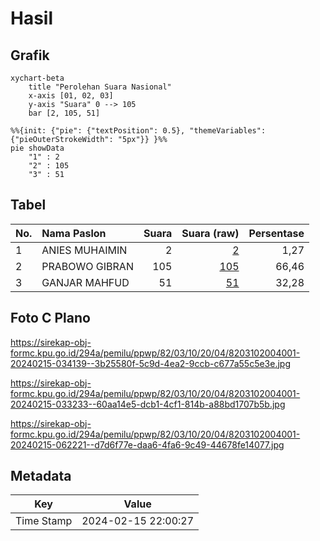 # Hasil

## Grafik

```mermaid
xychart-beta
    title "Perolehan Suara Nasional"
    x-axis [01, 02, 03]
    y-axis "Suara" 0 --> 105
    bar [2, 105, 51]
```

```mermaid
%%{init: {"pie": {"textPosition": 0.5}, "themeVariables": {"pieOuterStrokeWidth": "5px"}} }%%
pie showData
    "1" : 2
    "2" : 105
    "3" : 51
```

## Tabel

| No. | Nama Paslon    | Suara | Suara (raw) | Persentase |
|:--- |:-------------- | -----:| -----------:| ----------:|
| 1   | ANIES MUHAIMIN | 2     | [2][p-1]    | 1,27       |
| 2   | PRABOWO GIBRAN | 105   | [105][p-2]  | 66,46      |
| 3   | GANJAR MAHFUD  | 51    | [51][p-3]   | 32,28      |


[p-1]: https://github.com/gigit-pemilu/pemilu-2024/blob/main/pilpres/hitung-suara/sub/82-maluku-utara/sub/03-halmahera-utara/sub/10-tobelo-utara/sub/2004-popilo-utara/sub/001-tps/sub/paslon-1.txt
[p-2]: https://github.com/gigit-pemilu/pemilu-2024/blob/main/pilpres/hitung-suara/sub/82-maluku-utara/sub/03-halmahera-utara/sub/10-tobelo-utara/sub/2004-popilo-utara/sub/001-tps/sub/paslon-2.txt
[p-3]: https://github.com/gigit-pemilu/pemilu-2024/blob/main/pilpres/hitung-suara/sub/82-maluku-utara/sub/03-halmahera-utara/sub/10-tobelo-utara/sub/2004-popilo-utara/sub/001-tps/sub/paslon-3.txt

## Foto C Plano

https://sirekap-obj-formc.kpu.go.id/294a/pemilu/ppwp/82/03/10/20/04/8203102004001-20240215-034139--3b25580f-5c9d-4ea2-9ccb-c677a55c5e3e.jpg

https://sirekap-obj-formc.kpu.go.id/294a/pemilu/ppwp/82/03/10/20/04/8203102004001-20240215-033233--60aa14e5-dcb1-4cf1-814b-a88bd1707b5b.jpg

https://sirekap-obj-formc.kpu.go.id/294a/pemilu/ppwp/82/03/10/20/04/8203102004001-20240215-062221--d7d6f77e-daa6-4fa6-9c49-44678fe14077.jpg


## Metadata

| Key        | Value               |
| ---------- | ------------------- |
| Time Stamp | 2024-02-15 22:00:27 |



